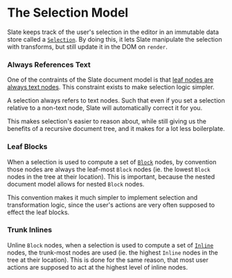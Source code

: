 
# The Selection Model

Slate keeps track of the user's selection in the editor in an immutable data store called a [`Selection`](../reference/models/selection.md). By doing this, it lets Slate manipulate the selection with transforms, but still update it in the DOM on `render`.


### Always References Text

One of the contraints of the Slate document model is that [leaf nodes are always text nodes](./the-document-model.md#leaf-text-nodes). This constraint exists to make selection logic simpler. 

A selection always refers to text nodes. Such that even if you set a selection relative to a non-text node, Slate will automatically correct it for you.

This makes selection's easier to reason about, while still giving us the benefits of a recursive document tree, and it makes for a lot less boilerplate.


### Leaf Blocks

When a selection is used to compute a set of [`Block`](../reference/models/block.md) nodes, by convention those nodes are always the leaf-most `Block` nodes (ie. the lowest `Block` nodes in the tree at their location). This is important, because the nested document model allows for nested `Block` nodes.

This convention makes it much simpler to implement selection and transformation logic, since the user's actions are very often supposed to effect the leaf blocks.


### Trunk Inlines

Unline `Block` nodes, when a selection is used to compute a set of [`Inline`](../reference/models/inline.md) nodes, the trunk-most nodes are used (ie. the highest `Inline` nodes in the tree at their location). This is done for the same reason, that most user actions are supposed to act at the highest level of inline nodes.
